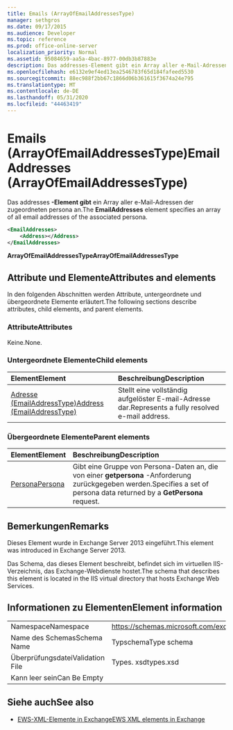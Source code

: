 ```yaml
---
title: Emails (ArrayOfEmailAddressesType)
manager: sethgros
ms.date: 09/17/2015
ms.audience: Developer
ms.topic: reference
ms.prod: office-online-server
localization_priority: Normal
ms.assetid: 95084659-aa5a-4bac-8977-00db3b87883e
description: Das addresses-Element gibt ein Array aller e-Mail-Adressen der zugeordneten persona an.
ms.openlocfilehash: e6132e9ef4ed13ea2546783f65d184fafeed5530
ms.sourcegitcommit: 88ec988f2bb67c1866d06b361615f3674a24e795
ms.translationtype: MT
ms.contentlocale: de-DE
ms.lasthandoff: 05/31/2020
ms.locfileid: "44463419"
---
```

# <a name="emailaddresses-arrayofemailaddressestype"></a><span data-ttu-id="be7a4-103">Emails (ArrayOfEmailAddressesType)</span><span class="sxs-lookup"><span data-stu-id="be7a4-103">EmailAddresses (ArrayOfEmailAddressesType)</span></span>

<span data-ttu-id="be7a4-104">Das addresses **-Element gibt** ein Array aller e-Mail-Adressen der zugeordneten persona an.</span><span class="sxs-lookup"><span data-stu-id="be7a4-104">The **EmailAddresses** element specifies an array of all email addresses of the associated persona.</span></span> 
  
```XML
<EmailAddresses>
    <Address></Address>
</EmailAddresses>
```

 <span data-ttu-id="be7a4-105">**ArrayOfEmailAddressesType**</span><span class="sxs-lookup"><span data-stu-id="be7a4-105">**ArrayOfEmailAddressesType**</span></span>
## <a name="attributes-and-elements"></a><span data-ttu-id="be7a4-106">Attribute und Elemente</span><span class="sxs-lookup"><span data-stu-id="be7a4-106">Attributes and elements</span></span>

<span data-ttu-id="be7a4-107">In den folgenden Abschnitten werden Attribute, untergeordnete und übergeordnete Elemente erläutert.</span><span class="sxs-lookup"><span data-stu-id="be7a4-107">The following sections describe attributes, child elements, and parent elements.</span></span>
  
### <a name="attributes"></a><span data-ttu-id="be7a4-108">Attribute</span><span class="sxs-lookup"><span data-stu-id="be7a4-108">Attributes</span></span>

<span data-ttu-id="be7a4-109">Keine.</span><span class="sxs-lookup"><span data-stu-id="be7a4-109">None.</span></span>
  
### <a name="child-elements"></a><span data-ttu-id="be7a4-110">Untergeordnete Elemente</span><span class="sxs-lookup"><span data-stu-id="be7a4-110">Child elements</span></span>

|<span data-ttu-id="be7a4-111">**Element**</span><span class="sxs-lookup"><span data-stu-id="be7a4-111">**Element**</span></span>|<span data-ttu-id="be7a4-112">**Beschreibung**</span><span class="sxs-lookup"><span data-stu-id="be7a4-112">**Description**</span></span>|
|:-----|:-----|
|[<span data-ttu-id="be7a4-113">Adresse (EmailAddressType)</span><span class="sxs-lookup"><span data-stu-id="be7a4-113">Address (EmailAddressType)</span></span>](address-emailaddresstype.md) <br/> |<span data-ttu-id="be7a4-114">Stellt eine vollständig aufgelöster E-mail-Adresse dar.</span><span class="sxs-lookup"><span data-stu-id="be7a4-114">Represents a fully resolved e-mail address.</span></span>  <br/> |
   
### <a name="parent-elements"></a><span data-ttu-id="be7a4-115">Übergeordnete Elemente</span><span class="sxs-lookup"><span data-stu-id="be7a4-115">Parent elements</span></span>

|<span data-ttu-id="be7a4-116">**Element**</span><span class="sxs-lookup"><span data-stu-id="be7a4-116">**Element**</span></span>|<span data-ttu-id="be7a4-117">**Beschreibung**</span><span class="sxs-lookup"><span data-stu-id="be7a4-117">**Description**</span></span>|
|:-----|:-----|
|[<span data-ttu-id="be7a4-118">Persona</span><span class="sxs-lookup"><span data-stu-id="be7a4-118">Persona</span></span>](persona.md) <br/> |<span data-ttu-id="be7a4-119">Gibt eine Gruppe von Persona-Daten an, die von einer **getpersona** -Anforderung zurückgegeben werden.</span><span class="sxs-lookup"><span data-stu-id="be7a4-119">Specifies a set of persona data returned by a **GetPersona** request.</span></span>  <br/> |
   
## <a name="remarks"></a><span data-ttu-id="be7a4-120">Bemerkungen</span><span class="sxs-lookup"><span data-stu-id="be7a4-120">Remarks</span></span>

<span data-ttu-id="be7a4-121">Dieses Element wurde in Exchange Server 2013 eingeführt.</span><span class="sxs-lookup"><span data-stu-id="be7a4-121">This element was introduced in Exchange Server 2013.</span></span>
  
<span data-ttu-id="be7a4-122">Das Schema, das dieses Element beschreibt, befindet sich im virtuellen IIS-Verzeichnis, das Exchange-Webdienste hostet.</span><span class="sxs-lookup"><span data-stu-id="be7a4-122">The schema that describes this element is located in the IIS virtual directory that hosts Exchange Web Services.</span></span>
  
## <a name="element-information"></a><span data-ttu-id="be7a4-123">Informationen zu Elementen</span><span class="sxs-lookup"><span data-stu-id="be7a4-123">Element information</span></span>

|||
|:-----|:-----|
|<span data-ttu-id="be7a4-124">Namespace</span><span class="sxs-lookup"><span data-stu-id="be7a4-124">Namespace</span></span>  <br/> |https://schemas.microsoft.com/exchange/services/2006/types  <br/> |
|<span data-ttu-id="be7a4-125">Name des Schemas</span><span class="sxs-lookup"><span data-stu-id="be7a4-125">Schema Name</span></span>  <br/> |<span data-ttu-id="be7a4-126">Typschema</span><span class="sxs-lookup"><span data-stu-id="be7a4-126">Type schema</span></span>  <br/> |
|<span data-ttu-id="be7a4-127">Überprüfungsdatei</span><span class="sxs-lookup"><span data-stu-id="be7a4-127">Validation File</span></span>  <br/> |<span data-ttu-id="be7a4-128">Types. xsd</span><span class="sxs-lookup"><span data-stu-id="be7a4-128">types.xsd</span></span>  <br/> |
|<span data-ttu-id="be7a4-129">Kann leer sein</span><span class="sxs-lookup"><span data-stu-id="be7a4-129">Can Be Empty</span></span>  <br/> ||
   
## <a name="see-also"></a><span data-ttu-id="be7a4-130">Siehe auch</span><span class="sxs-lookup"><span data-stu-id="be7a4-130">See also</span></span>



- [<span data-ttu-id="be7a4-131">EWS-XML-Elemente in Exchange</span><span class="sxs-lookup"><span data-stu-id="be7a4-131">EWS XML elements in Exchange</span></span>](ews-xml-elements-in-exchange.md)

